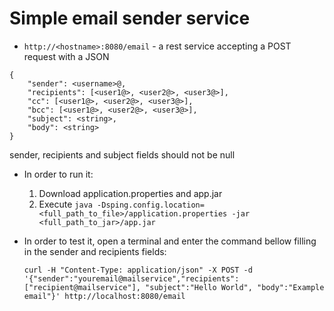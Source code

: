 # Simple email sender service

* `http://<hostname>:8080/email` - a rest service accepting a POST request with a JSON
	
```
{
	"sender": <username>@,
	"recipients": [<user1@>, <user2@>, <user3@>],
	"cc": [<user1@>, <user2@>, <user3@>],
	"bcc": [<user1@>, <user2@>, <user3@>],
	"subject": <string>,
	"body": <string>
}
```

sender, recipients and subject fields should not be null

* In order to run it:
  1. Download application.properties and app.jar
  2. Execute `java -Dsping.config.location=<full_path_to_file>/application.properties -jar <full_path_to_jar>/app.jar`
  
* In order to test it, open a terminal and enter the command bellow filling in the sender and recipients fields:

  	`curl -H "Content-Type: application/json" -X POST -d '{"sender":"youremail@mailservice","recipients":["recipient@mailservice"], "subject":"Hello World", "body":"Example email"}' http://localhost:8080/email`
  
  


